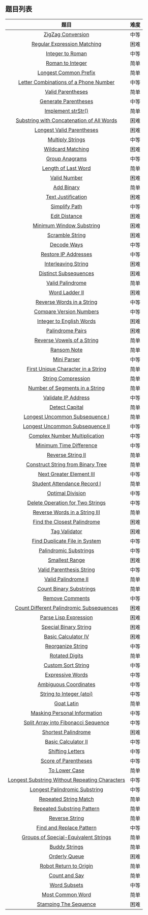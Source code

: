## 题目列表  
| 题目 | 难度 |  
|:---:|:---:|  
| [ZigZag Conversion](zigzag-conversion/question.md) | 中等 |   
| [Regular Expression Matching](regular-expression-matching/question.md) | 困难 |   
| [Integer to Roman](integer-to-roman/question.md) | 中等 |   
| [Roman to Integer](roman-to-integer/question.md) | 简单 |   
| [Longest Common Prefix](longest-common-prefix/question.md) | 简单 |   
| [Letter Combinations of a Phone Number](letter-combinations-of-a-phone-number/question.md) | 中等 |   
| [Valid Parentheses](valid-parentheses/question.md) | 简单 |   
| [Generate Parentheses](generate-parentheses/question.md) | 中等 |   
| [Implement strStr()](implement-strstr/question.md) | 简单 |   
| [Substring with Concatenation of All Words](substring-with-concatenation-of-all-words/question.md) | 困难 |   
| [Longest Valid Parentheses](longest-valid-parentheses/question.md) | 困难 |   
| [Multiply Strings](multiply-strings/question.md) | 中等 |   
| [Wildcard Matching](wildcard-matching/question.md) | 困难 |   
| [Group Anagrams](group-anagrams/question.md) | 中等 |   
| [Length of Last Word](length-of-last-word/question.md) | 简单 |   
| [Valid Number](valid-number/question.md) | 困难 |   
| [Add Binary](add-binary/question.md) | 简单 |   
| [Text Justification](text-justification/question.md) | 困难 |   
| [Simplify Path](simplify-path/question.md) | 中等 |   
| [Edit Distance](edit-distance/question.md) | 困难 |   
| [Minimum Window Substring](minimum-window-substring/question.md) | 困难 |   
| [Scramble String](scramble-string/question.md) | 困难 |   
| [Decode Ways](decode-ways/question.md) | 中等 |   
| [Restore IP Addresses](restore-ip-addresses/question.md) | 中等 |   
| [Interleaving String](interleaving-string/question.md) | 困难 |   
| [Distinct Subsequences](distinct-subsequences/question.md) | 困难 |   
| [Valid Palindrome](valid-palindrome/question.md) | 简单 |   
| [Word Ladder II](word-ladder-ii/question.md) | 困难 |   
| [Reverse Words in a String](reverse-words-in-a-string/question.md) | 中等 |   
| [Compare Version Numbers](compare-version-numbers/question.md) | 中等 |   
| [Integer to English Words](integer-to-english-words/question.md) | 困难 |   
| [Palindrome Pairs](palindrome-pairs/question.md) | 困难 |   
| [Reverse Vowels of a String](reverse-vowels-of-a-string/question.md) | 简单 |   
| [Ransom Note](ransom-note/question.md) | 简单 |   
| [Mini Parser](mini-parser/question.md) | 中等 |   
| [First Unique Character in a String](first-unique-character-in-a-string/question.md) | 简单 |   
| [String Compression](string-compression/question.md) | 简单 |   
| [Number of Segments in a String](number-of-segments-in-a-string/question.md) | 简单 |   
| [Validate IP Address](validate-ip-address/question.md) | 中等 |   
| [Detect Capital](detect-capital/question.md) | 简单 |   
| [Longest Uncommon Subsequence I ](longest-uncommon-subsequence-i/question.md) | 简单 |   
| [Longest Uncommon Subsequence II](longest-uncommon-subsequence-ii/question.md) | 中等 |   
| [Complex Number Multiplication](complex-number-multiplication/question.md) | 中等 |   
| [Minimum Time Difference](minimum-time-difference/question.md) | 中等 |   
| [Reverse String II](reverse-string-ii/question.md) | 简单 |   
| [Construct String from Binary Tree](construct-string-from-binary-tree/question.md) | 简单 |   
| [Next Greater Element III](next-greater-element-iii/question.md) | 中等 |   
| [Student Attendance Record I](student-attendance-record-i/question.md) | 简单 |   
| [Optimal Division](optimal-division/question.md) | 中等 |   
| [Delete Operation for Two Strings](delete-operation-for-two-strings/question.md) | 中等 |   
| [Reverse Words in a String III](reverse-words-in-a-string-iii/question.md) | 简单 |   
| [Find the Closest Palindrome](find-the-closest-palindrome/question.md) | 困难 |   
| [Tag Validator](tag-validator/question.md) | 困难 |   
| [Find Duplicate File in System](find-duplicate-file-in-system/question.md) | 中等 |   
| [Palindromic Substrings](palindromic-substrings/question.md) | 中等 |   
| [Smallest Range](smallest-range/question.md) | 困难 |   
| [Valid Parenthesis String](valid-parenthesis-string/question.md) | 中等 |   
| [Valid Palindrome II](valid-palindrome-ii/question.md) | 简单 |   
| [Count Binary Substrings](count-binary-substrings/question.md) | 简单 |   
| [Remove Comments](remove-comments/question.md) | 中等 |   
| [Count Different Palindromic Subsequences](count-different-palindromic-subsequences/question.md) | 困难 |   
| [Parse Lisp Expression](parse-lisp-expression/question.md) | 困难 |   
| [Special Binary String](special-binary-string/question.md) | 困难 |   
| [Basic Calculator IV](basic-calculator-iv/question.md) | 困难 |   
| [Reorganize String](reorganize-string/question.md) | 中等 |   
| [Rotated Digits](rotated-digits/question.md) | 简单 |   
| [Custom Sort String](custom-sort-string/question.md) | 中等 |   
| [Expressive Words](expressive-words/question.md) | 中等 |   
| [Ambiguous Coordinates](ambiguous-coordinates/question.md) | 中等 |   
| [String to Integer (atoi)](string-to-integer-atoi/question.md) | 中等 |   
| [Goat Latin](goat-latin/question.md) | 简单 |   
| [Masking Personal Information](masking-personal-information/question.md) | 中等 |   
| [Split Array into Fibonacci Sequence](split-array-into-fibonacci-sequence/question.md) | 中等 |   
| [Shortest Palindrome](shortest-palindrome/question.md) | 困难 |   
| [Basic Calculator II](basic-calculator-ii/question.md) | 中等 |   
| [Shifting Letters](shifting-letters/question.md) | 中等 |   
| [Score of Parentheses](score-of-parentheses/question.md) | 中等 |   
| [To Lower Case](to-lower-case/question.md) | 简单 |   
| [Longest Substring Without Repeating Characters](longest-substring-without-repeating-characters/question.md) | 中等 |   
| [Longest Palindromic Substring](longest-palindromic-substring/question.md) | 中等 |   
| [Repeated String Match](repeated-string-match/question.md) | 简单 |   
| [Repeated Substring Pattern](repeated-substring-pattern/question.md) | 简单 |   
| [Reverse String](reverse-string/question.md) | 简单 |   
| [Find and Replace Pattern](find-and-replace-pattern/question.md) | 中等 |   
| [Groups of Special-Equivalent Strings](groups-of-special-equivalent-strings/question.md) | 简单 |   
| [Buddy Strings](buddy-strings/question.md) | 简单 |   
| [Orderly Queue](orderly-queue/question.md) | 困难 |   
| [Robot Return to Origin](robot-return-to-origin/question.md) | 简单 |   
| [Count and Say](count-and-say/question.md) | 简单 |   
| [Word Subsets](word-subsets/question.md) | 中等 |   
| [Most Common Word](most-common-word/question.md) | 简单 |   
| [Stamping The Sequence](stamping-the-sequence/question.md) | 困难 |   
